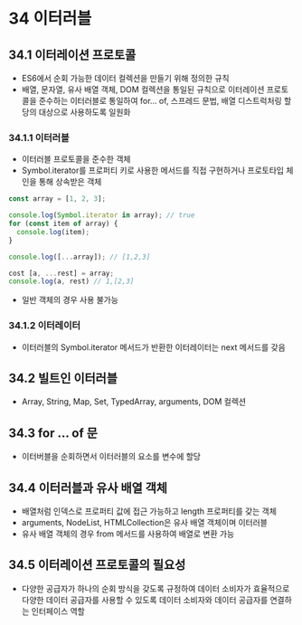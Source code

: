 # 34 이터러블

## 34.1 이터레이션 프로토콜

- ES6에서 순회 가능한 데이터 컬렉션을 만들기 위해 정의한 규칙
- 배열, 문자열, 유사 배열 객체, DOM 컬렉션을 통일된 규칙으로 이터레이션 프로토콜을 준수하는 이터러블로 통일하여 for... of, 스프레드 문법, 배열 디스트럭처링 할당의 대상으로 사용하도록 일원화

### 34.1.1 이터러블

- 이터러블 프로토콜을 준수한 객체
- Symbol.iterator를 프로퍼티 키로 사용한 메서드를 직접 구현하거나 프로토타입 체인을 통해 상속받은 객체

```javascript
const array = [1, 2, 3];

console.log(Symbol.iterator in array); // true
for (const item of array) {
  console.log(item);
}

console.log([...array]); // [1,2,3]

cost [a, ...rest] = array;
console.log(a, rest) // 1,[2,3]
```

- 일반 객체의 경우 사용 불가능

### 34.1.2 이터레이터

- 이터러블의 Symbol.iterator 메서드가 반환한 이터레이터는 next 메서드를 갖음

## 34.2 빌트인 이터러블

- Array, String, Map, Set, TypedArray, arguments, DOM 컬렉션

## 34.3 for ... of 문

- 이터버블을 순회하면서 이터러블의 요소를 변수에 할당

## 34.4 이터러블과 유사 배열 객체

- 배열처럼 인덱스로 프로퍼티 값에 접근 가능하고 length 프로퍼티를 갖는 객체
- arguments, NodeList, HTMLCollection은 유사 배열 객체이며 이터러블
- 유사 배열 객체의 경우 from 메서드를 사용하여 배열로 변환 가능

## 34.5 이터레이션 프로토콜의 필요성

- 다양한 공급자가 하나의 순회 방식을 갖도록 규정하여 데이터 소비자가 효율적으로 다양한 데이터 공급자를 사용할 수 있도록 데이터 소비자와 데이터 공급자를 연결하는 인터페이스 역할
